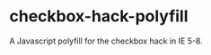 checkbox-hack-polyfill
======================

A Javascript polyfill for the checkbox hack in IE 5-8.